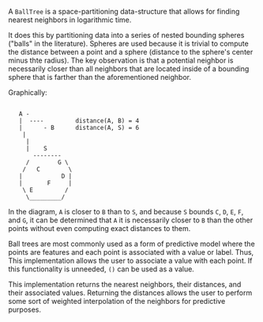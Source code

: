 A `BallTree` is a space-partitioning data-structure that allows for finding 
nearest neighbors in logarithmic time. 

It does this by partitioning data into a series of nested bounding spheres
("balls" in the literature). Spheres are used because it is trivial to 
compute the distance between a point and a sphere (distance to the sphere's
center minus thte radius). The key observation is that a potential neighbor
is necessarily closer than all neighbors that are located inside of a 
bounding sphere that is farther than the aforementioned neighbor.

Graphically:
```

   A -  
   |  ----         distance(A, B) = 4
   |      - B      distance(A, S) = 6
    |       
     |
     |    S
       --------
     /        G \ 
    /   C        \
   |           D |
   |       F     |
    \ E         /
     \_________/
```

In the diagram, `A` is closer to `B` than to `S`, and because `S` bounds
`C`, `D`, `E`, `F`, and `G`, it can be determined that `A` it is necessarily 
closer to `B` than the other points without even computing exact distances
to them.

Ball trees are most commonly used as a form of predictive model where the
points are features and each point is associated with a value or label. Thus,
This implementation allows the user to associate a value with each point. If
this functionality is unneeded, `()` can be used as a value.

This implementation returns the nearest neighbors, their distances, and their
associated values. Returning the distances allows the user to perform some 
sort of weighted interpolation of the neighbors for predictive purposes.
